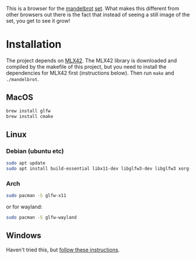This is a browser for the [mandelbrot](https://en.wikipedia.org/wiki/Mandelbrot_set) [set](https://www.youtube.com/watch?v=FFftmWSzgmk). What makes this different from other browsers out there is the fact that instead of seeing a still image of the set, you get to see it grow! 

# Installation

The project depends on [MLX42](https://github.com/codam-coding-college/MLX42). The MLX42 library is downloaded and compiled by the makefile of this project, but you need to install the dependencies for MLX42 first (instructions below). Then run `make` and `./mandelbrot`.

## MacOS

```bash
brew install glfw
brew install cmake
```

## Linux

### Debian (ubuntu etc)

```bash
sudo apt update
sudo apt install build-essential libx11-dev libglfw3-dev libglfw3 xorg-dev
```

### Arch

```bash
sudo pacman -S glfw-x11
```
or for wayland:
```bash
sudo pacman -S glfw-wayland
```

## Windows

Haven't tried this, but [follow these instructions](https://github.com/codam-coding-college/MLX42?tab=readme-ov-file#for-windows-with-windows-subsystem-for-linux-2-wsl2).
